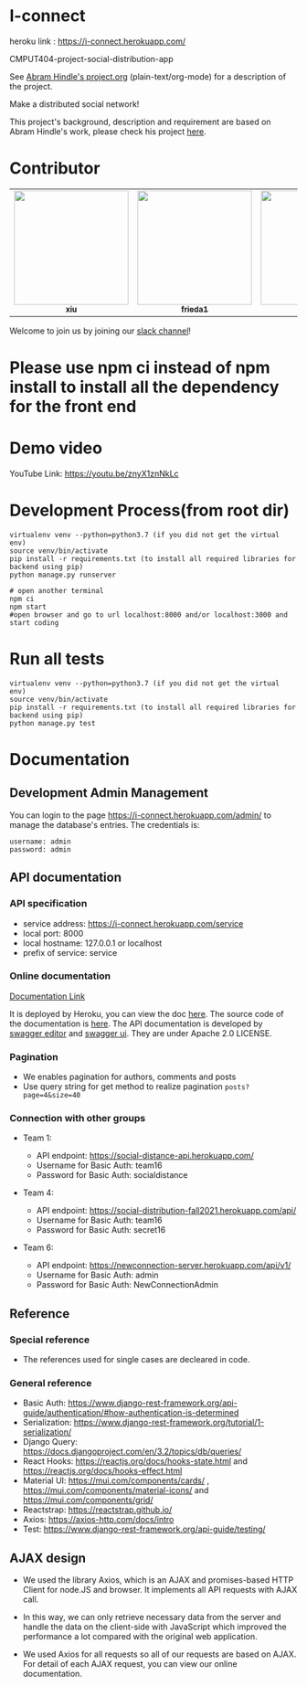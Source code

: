 # I-connect

heroku link : https://i-connect.herokuapp.com/

CMPUT404-project-social-distribution-app

See [Abram Hindle's project.org](https://github.com/abramhindle/CMPUT404-project-socialdistribution/blob/master/project.org) (plain-text/org-mode) for a description of the project.

Make a distributed social network!

This project's background, description and requirement are based on Abram Hindle's work, please check his project [here](https://github.com/abramhindle/CMPUT404-project-socialdistribution).

# Contributor

<table>
  <tr>
    <td align="center"><a href="https://github.com/xius666"><img src="https://avatars.githubusercontent.com/u/55036290?v=4" width="200px;" alt=""/><br /><sub><b>xiu</b></sub></td>
    <td align="center"><a href="https://github.com/Frieda0315"><img src="https://avatars.githubusercontent.com/u/59812863?v=4" width="200px;" alt=""/><br /><sub><b>frieda1</b></sub></td>
    <td align="center"><a href="https://github.com/ZjTan4"><img src="https://avatars.githubusercontent.com/u/32871093?v=4" width="200px;" alt=""/><br /><sub><b>ztan4</b></sub></td>
    <td align="center"><a href="https://github.com/xichen1"><img src="https://avatars.githubusercontent.com/u/47851834?v=4" width="200px;" alt=""/><br /><sub><b>xichen3</b></sub></td>
    <td align="center"><a href="https://github.com/GevinUA"><img src="https://avatars.githubusercontent.com/u/56742830?v=4" width="200px;" alt=""/><br /><sub><b>bi2</b></sub></td>
  </tr>
</table>

Welcome to join us by joining our [slack channel](https://join.slack.com/t/i-connecttalk/shared_invite/zt-xqfp0679-DqE8bQSH0PDebsXG1r_Rzg)!

# Please use npm ci instead of npm install to install all the dependency for the front end

# Demo video

YouTube Link: https://youtu.be/znyX1znNkLc

# Development Process(from root dir)

```
virtualenv venv --python=python3.7 (if you did not get the virtual env)
source venv/bin/activate
pip install -r requirements.txt (to install all required libraries for backend using pip)
python manage.py runserver

# open another terminal
npm ci
npm start
#open browser and go to url localhost:8000 and/or localhost:3000 and start coding
```

# Run all tests

```
virtualenv venv --python=python3.7 (if you did not get the virtual env)
source venv/bin/activate
pip install -r requirements.txt (to install all required libraries for backend using pip)
python manage.py test
```

# Documentation

## Development Admin Management

You can login to the page https://i-connect.herokuapp.com/admin/ to manage the database's entries.
The credentials is:

```
username: admin
password: admin
```

## API documentation

### API specification

- service address: https://i-connect.herokuapp.com/service
- local port: 8000
- local hostname: 127.0.0.1 or localhost
- prefix of service: service

### Online documentation

[Documentation Link](https://i-connect-doc.herokuapp.com/docs/)

It is deployed by Heroku, you can view the doc [here](https://i-connect-doc.herokuapp.com/docs/). The source code of the documentation is [here](https://github.com/xichen1/i-connect-doc).
The API documentation is developed by [swagger editor](https://editor.swagger.io/) and [swagger ui](https://github.com/swagger-api/swagger-ui). They are under Apache 2.0 LICENSE.

### Pagination

- We enables pagination for authors, comments and posts
- Use query string for get method to realize pagination `posts?page=4&size=40`

### Connection with other groups

- Team 1:

  - API endpoint: https://social-distance-api.herokuapp.com/
  - Username for Basic Auth: team16
  - Password for Basic Auth: socialdistance

- Team 4:

  - API endpoint: https://social-distribution-fall2021.herokuapp.com/api/
  - Username for Basic Auth: team16
  - Password for Basic Auth: secret16

- Team 6:
  - API endpoint: https://newconnection-server.herokuapp.com/api/v1/
  - Username for Basic Auth: admin
  - Password for Basic Auth: NewConnectionAdmin

## Reference

### Special reference

- The references used for single cases are decleared in code.

### General reference

- Basic Auth: https://www.django-rest-framework.org/api-guide/authentication/#how-authentication-is-determined
- Serialization: https://www.django-rest-framework.org/tutorial/1-serialization/
- Django Query: https://docs.djangoproject.com/en/3.2/topics/db/queries/
- React Hooks: https://reactjs.org/docs/hooks-state.html and https://reactjs.org/docs/hooks-effect.html
- Material UI: https://mui.com/components/cards/ , https://mui.com/components/material-icons/ and https://mui.com/components/grid/
- Reactstrap: https://reactstrap.github.io/
- Axios: https://axios-http.com/docs/intro
- Test: https://www.django-rest-framework.org/api-guide/testing/

## AJAX design

- We used the library Axios, which is an AJAX and promises-based HTTP Client for node.JS and browser. It implements all API requests with AJAX call.

- In this way, we can only retrieve necessary data from the server and handle the data on the client-side with JavaScript which improved the performance a lot compared with the original web application.

- We used Axios for all requests so all of our requests are based on AJAX. For detail of each AJAX request, you can view our online documentation.

